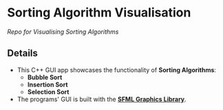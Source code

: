 # Sorting Algorithm Visualisation
_Repo for Visualising Sorting Algorithms_

## Details

* This C++ GUI app showcases the functionality of **Sorting Algorithms**:
  * **Bubble Sort**
  * **Insertion Sort**
  * **Selection Sort** 
* The programs' GUI is built with the **[SFML Graphics Library](https://www.sfml-dev.org/)**.
